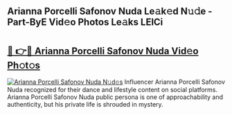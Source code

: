## Arianna Porcelli Safonov Nuda Le𝚊k𝚎d N𝚞𝚍e - Part-ByE Vid𝚎o Photos Le𝚊ks LElCi

# <h2><a href="http://fbfg4k.evod.top/?m=Arianna+Porcelli+Safonov+Nuda">🔗 👉🔴 Arianna Porcelli Safonov Nuda Vid𝚎o Ph𝚘t𝚘s</a></h2>

[![Arianna Porcelli Safonov Nuda N𝚞d𝚎s](https://i.imgur.com/8V9OHl7.gif)](http://fbfg4k.evod.top/?m=Arianna+Porcelli+Safonov+Nuda)
Influencer Arianna Porcelli Safonov Nuda recognized for their dance and lifestyle content on social platforms. Arianna Porcelli Safonov Nuda public persona is one of approachability and authenticity, but his private life is shrouded in mystery. 
